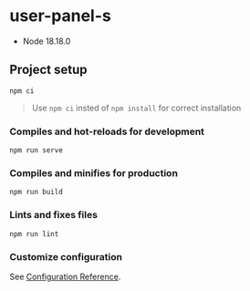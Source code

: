 # user-panel-s

* Node 18.18.0

## Project setup
```
npm ci
```

> Use `npm ci` insted of `npm install` for correct installation

### Compiles and hot-reloads for development
```
npm run serve
```

### Compiles and minifies for production
```
npm run build
```

### Lints and fixes files
```
npm run lint
```

### Customize configuration
See [Configuration Reference](https://cli.vuejs.org/config/).
